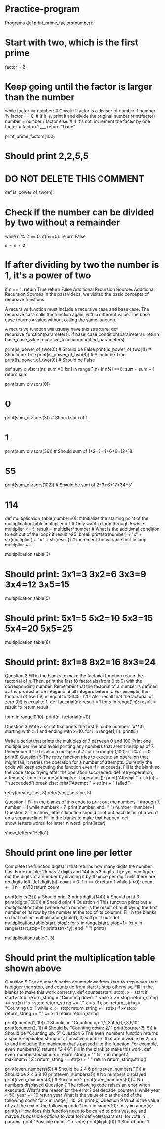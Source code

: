 # Practice-program
Programs
def print_prime_factors(number):
  # Start with two, which is the first prime
  factor = 2
  # Keep going until the factor is larger than the number
  while factor <= number:
    # Check if factor is a divisor of number
    if number % factor == 0:
      # If it is, print it and divide the original number
      print(factor)
      number = number / factor
    else:
      # If it's not, increment the factor by one
      factor = factor+1
      ___
  return "Done"

print_prime_factors(100)
# Should print 2,2,5,5
# DO NOT DELETE THIS COMMENT


def is_power_of_two(n):
  # Check if the number can be divided by two without a remainder
  while n % 2 == 0:
    if(n==0):
      return False

    n = n / 2
  # If after dividing by two the number is 1, it's a power of two
  if n == 1:
    return True
  return False
  Additional Recursion Sources
Additional Recursion Sources
In the past videos, we visited the basic concepts of recursive functions.

A recursive function must include a recursive case and base case. The recursive case calls the function again, with a different value. The base case returns a value without calling the same function.

A recursive function will usually have this structure:
def recursive_function(parameters):
    if base_case_condition(parameters):
        return base_case_value
    recursive_function(modified_parameters)
  

print(is_power_of_two(0)) # Should be False
print(is_power_of_two(1)) # Should be True
print(is_power_of_two(8)) # Should be True
print(is_power_of_two(9)) # Should be False


def sum_divisors(n):
  sum =0
  for i in range(1,n):
    if n%i ==0:
      sum = sum + i
  return sum
  

print(sum_divisors(0))
# 0
print(sum_divisors(3)) # Should sum of 1
# 1
print(sum_divisors(36)) # Should sum of 1+2+3+4+6+9+12+18
# 55
print(sum_divisors(102)) # Should be sum of 2+3+6+17+34+51
# 114


def multiplication_table(number=0):
	# Initialize the starting point of the multiplication table
	multiplier = 1
	# Only want to loop through 5
	while multiplier <= 5:
		result = multiplier*number
		# What is the additional condition to exit out of the loop?
		if result >25:
			break
		print(str(number) + "x" + str(multiplier) + "=" + str(result))
		# Increment the variable for the loop
		multiplier += 1

multiplication_table(3) 
# Should print: 3x1=3 3x2=6 3x3=9 3x4=12 3x5=15

multiplication_table(5) 
# Should print: 5x1=5 5x2=10 5x3=15 5x4=20 5x5=25

multiplication_table(8)	
# Should print: 8x1=8 8x2=16 8x3=24

Question 2
Fill in the blanks to make the factorial function return the factorial of n. Then, print the first 10 factorials (from 0 to 9) with the corresponding number. Remember that the factorial of a number is defined as the product of an integer and all integers before it. For example, the factorial of five (5!) is equal to 1*2*3*4*5=120. Also recall that the factorial of zero (0!) is equal to 1.
def factorial(n):
    result = 1
    for x in range(1,n):
        result = result *x
    return result

for n in range(0,10):
    print(n, factorial(n+1))


Question 3
Write a script that prints the first 10 cube numbers (x**3), starting with x=1 and ending with x=10.
for i in range(1,11):
  print(i*i*i)
  
  Write a script that prints the multiples of 7 between 0 and 100. Print one multiple per line and avoid printing any numbers that aren't multiples of 7. Remember that 0 is also a multiple of 7.
  for i in range(0,100):
    if i %7 ==0:
        print(i)
Question 5
The retry function tries to execute an operation that might fail, it retries the operation for a number of attempts.  Currently the code will keep executing the function even if it succeeds. Fill in the blank so the code stops trying after the operation succeeded.
def retry(operation, attempts):
  for n in range(attempts):
    if operation():
      print("Attempt " + str(n) + " succeeded")
      break
    else:
      print("Attempt " + str(n) + " failed")

retry(create_user, 3)
retry(stop_service, 5)
	
Question 1
Fill in the blanks of this code to print out the numbers 1 through 7.
number = 1
while number<= 7:
	print(number, end=" ")
	number=number+1
Question 2
The show_letters function should print out each letter of a word on a separate line. Fill in the blanks to make that happen.
def show_letters(word):
	for letter in word:
		print(letter)

show_letters("Hello")
# Should print one line per letter
Complete the function digits(n) that returns how many digits the number has. For example: 25 has 2 digits and 144 has 3 digits. Tip: you can figure out the digits of a number by dividing it by 10 once per digit until there are no digits left.
def digits(n):
	count = 0
	if n == 0:
	  return 1
	while (n>0):
		count += 1
		n = n//10
	return count
	
print(digits(25))   # Should print 2
print(digits(144))  # Should print 3
print(digits(1000)) # Should print 4
Question 4
This function prints out a multiplication table (where each number is the result of multiplying the first number of its row by the number at the top of its column). Fill in the blanks so that calling multiplication_table(1, 3) will print out:
def multiplication_table(start, stop):
	for x in range(start, stop+1):
		for y in range(start,stop+1):
			print(str(x*y), end=" ")
		print()

multiplication_table(1, 3)
# Should print the multiplication table shown above
Question 5
The counter function counts down from start to stop when start is bigger than stop, and counts up from start to stop otherwise. Fill in the blanks to make this work correctly.
def counter(start, stop):
	x = start
	if start>stop:
		return_string = "Counting down: "
		while x >= stop:
			return_string += str(x)
			if x >stop:
				return_string += ","
			x = x-1
	else:
		return_string = "Counting up: "
		while x <= stop:
			return_string += str(x)
			if x<stop:
				return_string += ","
			x= x+1
	return return_string

print(counter(1, 10)) # Should be "Counting up: 1,2,3,4,5,6,7,8,9,10"
print(counter(2, 1)) # Should be "Counting down: 2,1"
print(counter(5, 5)) # Should be "Counting up: 5"
Question 6
The even_numbers function returns a space-separated string of all positive numbers that are divisible by 2, up to and including the maximum that's passed into the function. For example, even_numbers(6) returns “2 4 6”. Fill in the blank to make this work.
def even_numbers(maximum):
	return_string = ""
	for x in range(2, maximum+1,2):
		return_string += str(x) + " "
	return return_string.strip()

print(even_numbers(6))  # Should be 2 4 6
print(even_numbers(10)) # Should be 2 4 6 8 10
print(even_numbers(1))  # No numbers displayed
print(even_numbers(3))  # Should be 2
print(even_numbers(0))  # No numbers displayed
Question 7
The following code raises an error when executed. What's the reason for the error?
def decade_counter():
	while year < 50:
		year += 10
	return year
What is the value of x at the end of the following code?
for x in range(1, 10, 3):
    print(x)
 Question 9
What is the value of y at the end of the following code?
for x in range(10):
    for y in range(x):
        print(y)
How does this function need to be called to print yes, no, and maybe as possible options to vote for?
def votes(params):
	for vote in params:
	    print("Possible option:" + vote)
print(digits(0))    # Should print 1
